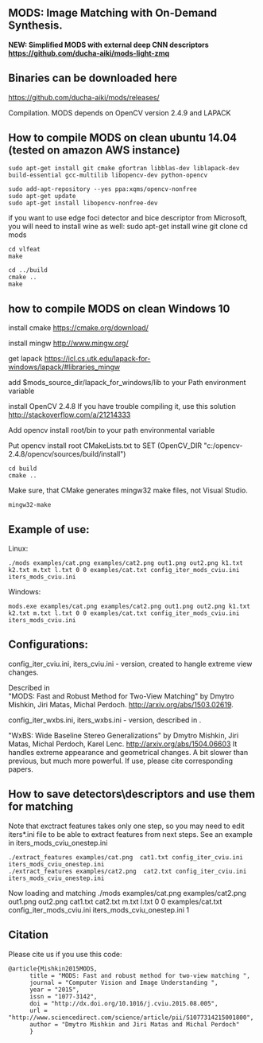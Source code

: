 ## MODS: Image Matching with On-Demand Synthesis.

**NEW: Simplified MODS with external deep CNN descriptors https://github.com/ducha-aiki/mods-light-zmq**

## Binaries can be downloaded here

https://github.com/ducha-aiki/mods/releases/


Compilation. 
MODS depends on OpenCV version 2.4.9 and LAPACK

## How to compile MODS on clean ubuntu 14.04 (tested on amazon AWS instance)

    sudo apt-get install git cmake gfortran libblas-dev liblapack-dev build-essential gcc-multilib libopencv-dev python-opencv

    sudo add-apt-repository --yes ppa:xqms/opencv-nonfree
    sudo apt-get update
    sudo apt-get install libopencv-nonfree-dev

if you want to use edge foci detector and bice descriptor from Microsoft, you will need to install wine as well:
    sudo apt-get install wine
    git clone
    cd mods

    cd vlfeat
    make

    cd ../build
    cmake ..
    make

## how to compile MODS on clean Windows 10
install cmake 
https://cmake.org/download/

install mingw 
http://www.mingw.org/

get lapack
https://icl.cs.utk.edu/lapack-for-windows/lapack/#libraries_mingw

add $mods_source_dir/lapack_for_windows/lib to your Path environment variable   

install OpenCV 2.4.8
If you have trouble compiling it, use this solution http://stackoverflow.com/a/21214333

Add opencv install root/bin to your path environmental variable

Put opencv install root CMakeLists.txt to 
SET (OpenCV_DIR "c:/opencv-2.4.8/opencv/sources/build/install")

    cd build
    cmake ..

Make sure, that CMake generates mingw32 make files, not Visual Studio.

    mingw32-make

## Example of use:
Linux:

    ./mods examples/cat.png examples/cat2.png out1.png out2.png k1.txt k2.txt m.txt l.txt 0 0 examples/cat.txt config_iter_mods_cviu.ini iters_mods_cviu.ini

Windows:

    mods.exe examples/cat.png examples/cat2.png out1.png out2.png k1.txt k2.txt m.txt l.txt 0 0 examples/cat.txt config_iter_mods_cviu.ini iters_mods_cviu.ini


## Configurations:

config_iter_cviu.ini, iters_cviu.ini - version, created to hangle extreme view changes. 

Described in   
"MODS: Fast and Robust Method for Two-View Matching" by Dmytro Mishkin, Jiri Matas, Michal Perdoch.
http://arxiv.org/abs/1503.02619.

config_iter_wxbs.ini, iters_wxbs.ini - version, described in . 

"WxBS: Wide Baseline Stereo Generalizations" by Dmytro Mishkin, Jiri Matas, Michal Perdoch, Karel Lenc.
http://arxiv.org/abs/1504.06603
It handles extreme appearance and geometrical changes. A bit slower than previous, but much more powerful.
If use, please cite corresponding papers.

## How to save detectors\descriptors and use them for matching
Note that exctract features takes only one step, so you may need to edit iters*.ini file to be able to extract features from next steps. See an example in iters_mods_cviu_onestep.ini

    ./extract_features examples/cat.png  cat1.txt config_iter_cviu.ini iters_mods_cviu_onestep.ini
    ./extract_features examples/cat2.png  cat2.txt config_iter_cviu.ini iters_mods_cviu_onestep.ini

Now loading and matching
    ./mods examples/cat.png examples/cat2.png out1.png out2.png cat1.txt cat2.txt m.txt l.txt 0 0 examples/cat.txt config_iter_mods_cviu.ini iters_mods_cviu_onestep.ini 1


 ## Citation

Please cite us if you use this code:

    @article{Mishkin2015MODS,
          title = "MODS: Fast and robust method for two-view matching ",
          journal = "Computer Vision and Image Understanding ",
          year = "2015",
          issn = "1077-3142",
          doi = "http://dx.doi.org/10.1016/j.cviu.2015.08.005",
          url = "http://www.sciencedirect.com/science/article/pii/S1077314215001800",
          author = "Dmytro Mishkin and Jiri Matas and Michal Perdoch"
          }
    
    
